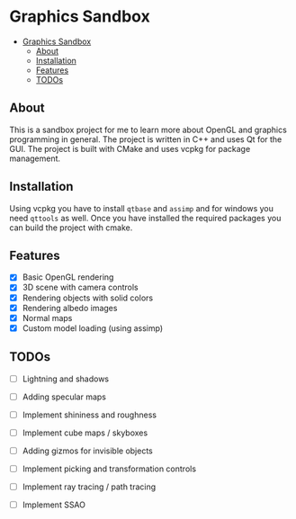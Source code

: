 # Graphics Sandbox

- [Graphics Sandbox](#graphics-sandbox)
  - [About](#about)
  - [Installation](#installation)
  - [Features](#features)
  - [TODOs](#todos)

## About

This is a sandbox project for me to learn more about
OpenGL and graphics programming in general. The project
is written in C++ and uses Qt for the GUI. The project
is built with CMake and uses vcpkg for package management.

## Installation

Using vcpkg you have to install `qtbase` and `assimp` and for windows
you need `qttools` as well. Once you have installed the
required packages you can build the project with cmake.

## Features

- [x] Basic OpenGL rendering
- [x] 3D scene with camera controls
- [x] Rendering objects with solid colors
- [x] Rendering albedo images
- [x] Normal maps
- [x] Custom model loading (using assimp)

## TODOs

- [ ] Lightning and shadows
- [ ] Adding specular maps
- [ ] Implement shininess and roughness
- [ ] Implement cube maps / skyboxes
- [ ] Adding gizmos for invisible objects
- [ ] Implement picking and transformation controls
- [ ] Implement ray tracing / path tracing
- [ ] Implement SSAO

